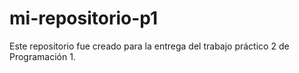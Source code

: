 # mi-repositorio-p1
Este repositorio fue creado para la entrega del trabajo práctico 2 de Programación 1.
